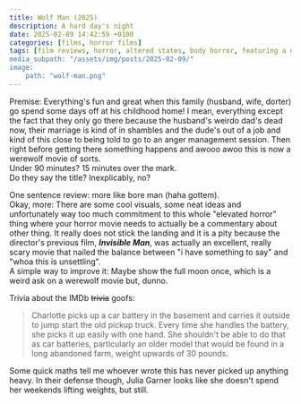 ```yaml
---
title: Wolf Man (2025)
description: A hard day's night
date: 2025-02-09 14:42:59 +0100
categories: [films, horror films]
tags: [film reviews, horror, altered states, body horror, featuring a dog, folk horror, middleofnowherecore, it's a metaphor d'uh, vacationsploitation, why would you touch that, wrong place wrong face, they don't say the title]
media_subpath: "/assets/img/posts/2025-02-09/"
image:
    path: "wolf-man.png"
---
```

<span class="reviewsection">Premise:</span> Everything's fun and great when this family (husband, wife, dorter) go spend some days off at his childhood home! I mean, everything except the fact that they only go there because the husband's weirdo dad's dead now, their marriage is kind of in shambles and the dude's out of a job and kind of this close to being told to go to an anger management session. Then right before getting there something happens and awooo awoo this is now a werewolf movie of sorts.<br/>
<span class="reviewsection">Under 90 minutes?</span> 15 minutes over the mark.<br/>
<span class="reviewsection">Do they say the title?</span> Inexplicably, no?

<span class="reviewsection">One sentence review:</span> more like bore man (haha gottem).<br/>
<span class="reviewsection">Okay, more:</span> There are some cool visuals, some neat ideas and unfortunately way too much commitment to this whole "elevated horror" thing where your horror movie needs to actually be a commentary about other thing. It really does not stick the landing and it is a pity because the director's previous film, ***Invisible Man***, was actually an excellent, really scary movie that nailed the balance between "i have something to say" and "whoa this is unsettling".<br/>
<span class="reviewsection">A simple way to improve it:</span> Maybe show the full moon once, which is a weird ask on a werewolf movie but, dunno.

<span class="reviewsection">Trivia about the IMDb ~~trivia~~ goofs:</span>
> Charlotte picks up a car battery in the basement and carries it outside to jump start the old pickup truck. Every time she handles the battery, she picks it up easily with one hand. She shouldn't be able to do that as car batteries, particularly an older model that would be found in a long abandoned farm, weight upwards of 30 pounds.

Some quick maths tell me whoever wrote this has never picked up anything heavy. In their defense though, Julia Garner looks like she doesn't spend her weekends lifting weights, but still.